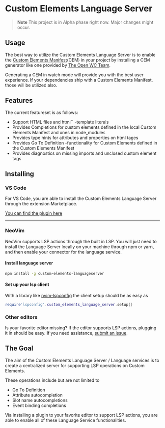 # Custom Elements Language Server

> **Note**
> This project is in Alpha phase right now. Major changes might occur.

## Usage

The best way to utilize the Custom Elements Language Server is to enable the [Custom Elements Manifest](https://github.com/webcomponents/custom-elements-manifest)(CEM) in your project by installing
a CEM generator like one provided by [The Open WC Team](https://github.com/open-wc/custom-elements-manifest/tree/master/packages/analyzer).

Generating a CEM in watch mode will provide you with the best user experience. If your dependencies ship with a Custom Elements Manifest, those will be utilized also.

## Features

The current featureset is as follows:

- Support HTML files and html`` -template literals
- Provides Completions for custom elements defined in the local Custom Elements Manifest and ones in node_modules
- Provides type hints for attributes and properties on html tages
- Provides Go To Definition -functionality for Custom Elements defined in the Custom Elements Manifest
- Provides diagnostics on missing imports and unclosed custom element tags

## Installing

### VS Code

For VS Code, you are able to install the Custom Elements Language Server through the extension Marketplace.

[You can find the plugin here](https://marketplace.visualstudio.com/items?itemName=Matsuuu.custom-elements-language-server-project)

---

### NeoVim

NeoVim supports LSP actions through the built in LSP. You will just need to install the Language Server locally on your machine through npm or yarn, and then enable your connector for the language service.

#### Install language server

```bash
npm install -g custom-elements-languageserver
```

#### Set up your lsp client

With a library like [nvim-lspconfig](https://github.com/neovim/nvim-lspconfig) the client setup should be as easy as

```lua
require'lspconfig'.custom_elements_language_server.setup{}
```

### Other editors

Is your favorite editor missing? If the editor supports LSP actions, plugging it in should be easy. If you need assistance, [submit an issue](https://github.com/Matsuuu/custom-elements-language-server/issues/new/choose).

## The Goal

The aim of the Custom Elements Language Server / Language services is to create a centralized server for supporting LSP operations on Custom Elements.

These operations include but are not limited to

-   Go To Definition
-   Attribute autocompletion
-   Slot name autocompletions
-   Event binding completions


Via installing a plugin to your favorite editor to support LSP actions, you are able to enable all of these Language Service functionalities.
